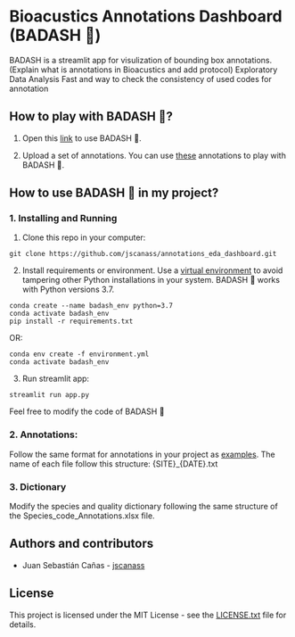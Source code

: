 # Bioacustics Annotations Dashboard (BADASH 🐸)

BADASH is a streamlit app for visulization of bounding box annotations. (Explain what is annotations in Bioacustics and add protocol) Exploratory Data Analysis
Fast and way to check the consistency of used codes for annotation

## How to play with BADASH 🐸?

1. Open this [link](https://github.com/) to use BADASH 🐸. 

2. Upload a set of annotations. You can use [these](https://github.com/juansulloa/soundclim_annotations/tree/master/bounding_boxes/INCT41) annotations to play with BADASH 🐸. 

## How to use BADASH 🐸 in my project?

### 1. Installing and Running


1. Clone this repo in your computer:
```shell
git clone https://github.com/jscanass/annotations_eda_dashboard.git
```

2. Install requirements or environment. Use a [virtual environment](https://conda.io/projects/conda/en/latest/user-guide/tasks/manage-environments.html) to avoid tampering other Python installations in your system. BADASH 🐸 works with Python versions 3.7.

```shell
conda create --name badash_env python=3.7
conda activate badash_env
pip install -r requirements.txt
```
OR:
```shell
conda env create -f environment.yml
conda activate badash_env
```

3. Run streamlit app:
```shell
streamlit run app.py
```

Feel free to modify the code of BADASH 🐸

### 2. Annotations:

Follow the same format for annotations in your project as [examples](https://github.com/juansulloa/soundclim_annotations/tree/master/bounding_boxes/INCT41). The name of each file follow this structure: {SITE}_{DATE}.txt

### 3. Dictionary

Modify the species and quality dictionary following the same structure of the Species_code_Annotations.xlsx file. 

## Authors and contributors

* Juan Sebastián Cañas - [jscanass](https://github.com/jscanass)

## License
This project is licensed under the MIT License - see the [LICENSE.txt](LICENSE.txt) file for details.
